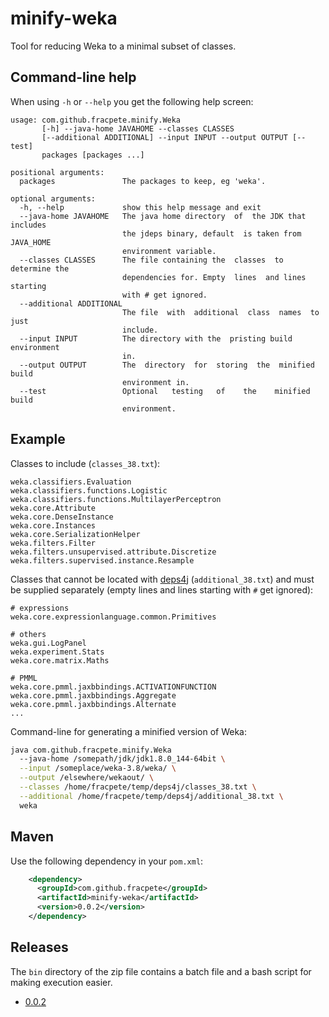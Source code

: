 # minify-weka
Tool for reducing Weka to a minimal subset of classes.

## Command-line help
When using `-h` or `--help` you get the following help screen:

```
usage: com.github.fracpete.minify.Weka
       [-h] --java-home JAVAHOME --classes CLASSES
       [--additional ADDITIONAL] --input INPUT --output OUTPUT [--test]
       packages [packages ...]

positional arguments:
  packages               The packages to keep, eg 'weka'.

optional arguments:
  -h, --help             show this help message and exit
  --java-home JAVAHOME   The java home directory  of  the JDK that includes
                         the jdeps binary, default  is taken from JAVA_HOME
                         environment variable.
  --classes CLASSES      The file containing the  classes  to determine the
                         dependencies for. Empty  lines  and lines starting
                         with # get ignored.
  --additional ADDITIONAL
                         The file  with  additional  class  names  to  just
                         include.
  --input INPUT          The directory with the  pristing build environment
                         in.
  --output OUTPUT        The  directory  for  storing  the  minified  build
                         environment in.
  --test                 Optional   testing   of    the    minified   build
                         environment.
```

## Example

Classes to include (`classes_38.txt`):

```
weka.classifiers.Evaluation
weka.classifiers.functions.Logistic
weka.classifiers.functions.MultilayerPerceptron
weka.core.Attribute
weka.core.DenseInstance
weka.core.Instances
weka.core.SerializationHelper
weka.filters.Filter
weka.filters.unsupervised.attribute.Discretize
weka.filters.supervised.instance.Resample
```

Classes that cannot be located with [deps4j](https://github.com/fracpete/deps4j)
(`additional_38.txt`) and must be supplied separately (empty lines and lines 
starting with `#` get ignored):

```
# expressions
weka.core.expressionlanguage.common.Primitives

# others
weka.gui.LogPanel
weka.experiment.Stats
weka.core.matrix.Maths

# PMML
weka.core.pmml.jaxbbindings.ACTIVATIONFUNCTION
weka.core.pmml.jaxbbindings.Aggregate
weka.core.pmml.jaxbbindings.Alternate
...  
```

Command-line for generating a minified version of Weka:
```bash
java com.github.fracpete.minify.Weka
  --java-home /somepath/jdk/jdk1.8.0_144-64bit \
  --input /someplace/weka-3.8/weka/ \
  --output /elsewhere/wekaout/ \
  --classes /home/fracpete/temp/deps4j/classes_38.txt \
  --additional /home/fracpete/temp/deps4j/additional_38.txt \
  weka
```

## Maven
Use the following dependency in your `pom.xml`:

```xml
    <dependency>
      <groupId>com.github.fracpete</groupId>
      <artifactId>minify-weka</artifactId>
      <version>0.0.2</version>
    </dependency>
```

## Releases

The `bin` directory of the zip file contains a batch file and a bash script
for making execution easier.

* [0.0.2](https://github.com/fracpete/minify-weka/releases/download/minify-weka-0.0.2/minify-weka-0.0.2-bin.zip)
